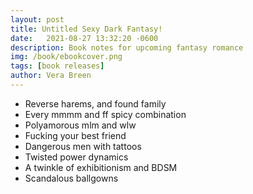 ```yaml
---
layout: post
title: Untitled Sexy Dark Fantasy!
date:   2021-08-27 13:32:20 -0600
description: Book notes for upcoming fantasy romance
img: /book/ebookcover.png
tags: [book releases]
author: Vera Breen
---
```


- Reverse harems, and found family
- Every mmmm and ff spicy combination
- Polyamorous mlm and wlw
- Fucking your best friend
- Dangerous men with tattoos
- Twisted power dynamics
- A twinkle of exhibitionism and BDSM
- Scandalous ballgowns

<a data-pin-do="embedBoard" data-pin-board-width="800" data-pin-scale-height="640" data-pin-scale-width="120" href="https://www.pinterest.com/verabreenauthor/cesa-and-yassina/"></a>

